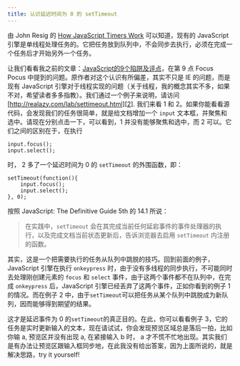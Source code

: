 ```yaml
---
title: 认识延迟时间为 0 的 setTimeout
---
```

由 John Resig 的 [How JavaScript Timers Work][0] 可以知道，现有的 JavaScript 引擎是单线程处理任务的。它把任务放到队列中，不会同步去执行，必须在完成一个任务后才开始另外一个任务。

让我们看看我之前的文章：[JavaScript的9个陷阱及评点][1]，在第 9 点 Focus Pocus 中提到的问题。原作者对这个认识有所偏差，其实不只是 IE 的问题，而是现有 JavaScript 引擎对于线程实现的问题（关于线程，我的概念其实不多，如果不对，希望读者多多指教）。我们通过一个例子来说明，请访问 [http://realazy.com/lab/settimeout.html][2]. 我们来看 1 和 2。如果你能看看源代码，会发现我们的任务很简单，就是给文档增加一个 `input` 文本框，并聚焦和选中。请现在分别点击一下，可以看到，1 并没有能够聚焦和选中，而 2 可以。它们之间的区别在于，在执行

    input.focus();
    input.select();

时， 2 多了一个延迟时间为 0 的 `setTimeout` 的外围函数，即：

    setTimeout(function(){
    	input.focus();
    	input.select();
    }, 0);

按照 JavaScript: The Definitive Guide 5th 的 14.1 所说：

> 在实践中，`setTimeout` 会在其完成当前任何延宕事件的事件处理器的执行，以及完成文档当前状态更新后，告诉浏览器去启用 `setTimeout` 内注册的函数。
> 

其实，这是一个把需要执行的任务从队列中跳脱的技巧。回到前面的例子，JavaScript 引擎在执行 `onkeypress` 时，由于没有多线程的同步执行，不可能同时去处理刚创建元素的 `focus` 和 `select` 事件，由于这两个事件都不在队列中，在完成 `onkeypress` 后，JavaScript 引擎已经丢弃了这两个事件，正如你看到的例子 1 的情况。而在例子 2 中，由于`setTimeout`可以把任务从某个队列中跳脱成为新队列，因而能够得到期望的结果。

这才是延迟事件为 0 的`setTimeout`的真正目的。在此，你可以看看例子 3，它的任务是实时更新输入的文本，现在请试试，你会发现预览区域总是落后一拍，比如你输 a, 预览区并没有出现 a, 在紧接输入 b 时， a 才不慌不忙地出现。其实我们是有办法让预览区跟输入框同步地，在此我没有给出答案，因为上面所说的，就是解决思路，try it yourself!

[0]: http://ejohn.org/blog/how-javascript-timers-work/
[1]: http://realazy.com/blog/2007/08/20/nine-javascript-gotchas/
[2]: http://realazy.com/lab/settimeout.html
